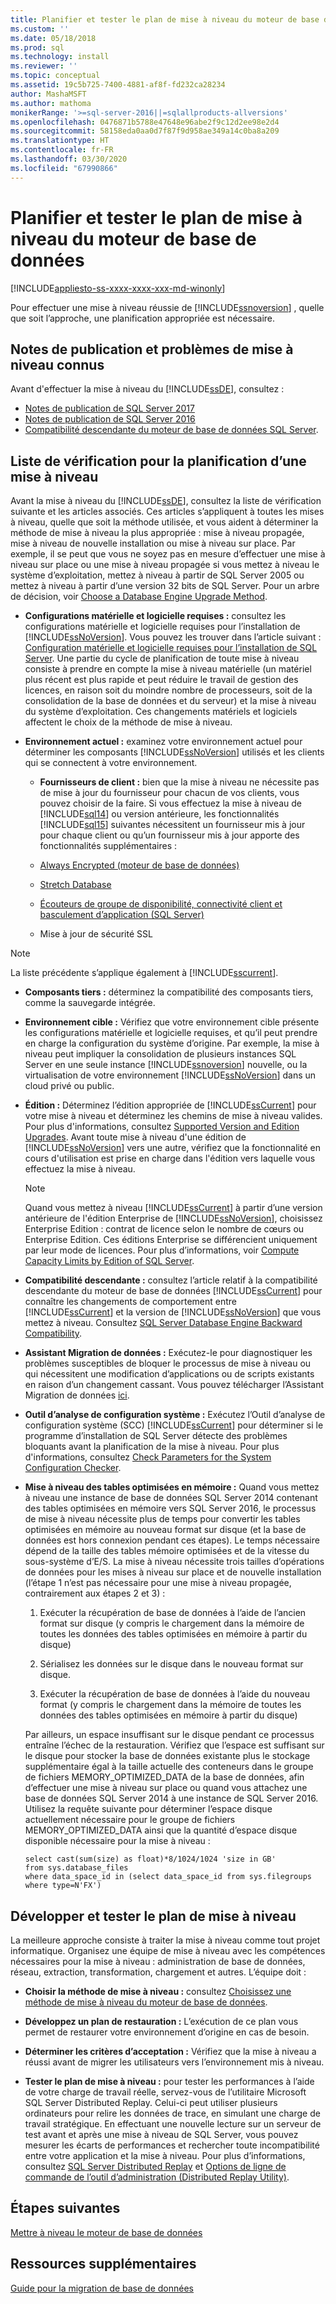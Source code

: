 ```yaml
---
title: Planifier et tester le plan de mise à niveau du moteur de base de données | Microsoft Docs
ms.custom: ''
ms.date: 05/18/2018
ms.prod: sql
ms.technology: install
ms.reviewer: ''
ms.topic: conceptual
ms.assetid: 19c5b725-7400-4881-af8f-fd232ca28234
author: MashaMSFT
ms.author: mathoma
monikerRange: '>=sql-server-2016||=sqlallproducts-allversions'
ms.openlocfilehash: 0476871b5788e47648e96abe2f9c12d2ee98e2d4
ms.sourcegitcommit: 58158eda0aa0d7f87f9d958ae349a14c0ba8a209
ms.translationtype: HT
ms.contentlocale: fr-FR
ms.lasthandoff: 03/30/2020
ms.locfileid: "67990866"
---
```

# <a name="plan-and-test-the-database-engine-upgrade-plan"></a>Planifier et tester le plan de mise à niveau du moteur de base de données

[!INCLUDE[appliesto-ss-xxxx-xxxx-xxx-md-winonly](../../includes/appliesto-ss-xxxx-xxxx-xxx-md-winonly.md)]
  
 Pour effectuer une mise à niveau réussie de [!INCLUDE[ssnoversion](../../includes/ssnoversion-md.md)] , quelle que soit l’approche, une planification appropriée est nécessaire.  
  
## <a name="release-notes-and-known-upgrade-issues"></a>Notes de publication et problèmes de mise à niveau connus  
 Avant d'effectuer la mise à niveau du [!INCLUDE[ssDE](../../includes/ssde-md.md)], consultez :

- [Notes de publication de SQL Server 2017](../../sql-server/sql-server-2017-release-notes.md) 
- [Notes de publication de SQL Server 2016](../../sql-server/sql-server-2016-release-notes.md) 
- [Compatibilité descendante du moteur de base de données SQL Server](../../database-engine/sql-server-database-engine-backward-compatibility.md).  
  
## <a name="pre-upgrade-planning-checklist"></a>Liste de vérification pour la planification d’une mise à niveau  
 Avant la mise à niveau du [!INCLUDE[ssDE](../../includes/ssde-md.md)], consultez la liste de vérification suivante et les articles associés. Ces articles s’appliquent à toutes les mises à niveau, quelle que soit la méthode utilisée, et vous aident à déterminer la méthode de mise à niveau la plus appropriée : mise à niveau propagée, mise à niveau de nouvelle installation ou mise à niveau sur place. Par exemple, il se peut que vous ne soyez pas en mesure d’effectuer une mise à niveau sur place ou une mise à niveau propagée si vous mettez à niveau le système d’exploitation, mettez à niveau à partir de SQL Server 2005 ou mettez à niveau à partir d’une version 32 bits de SQL Server. Pour un arbre de décision, voir [Choose a Database Engine Upgrade Method](../../database-engine/install-windows/choose-a-database-engine-upgrade-method.md).  
  
-   **Configurations matérielle et logicielle requises :** consultez les configurations matérielle et logicielle requises pour l’installation de [!INCLUDE[ssNoVersion](../../includes/ssnoversion-md.md)]. Vous pouvez les trouver dans l’article suivant : [Configuration matérielle et logicielle requises pour l’installation de SQL Server](../../sql-server/install/hardware-and-software-requirements-for-installing-sql-server.md). Une partie du cycle de planification de toute mise à niveau consiste à prendre en compte la mise à niveau matérielle (un matériel plus récent est plus rapide et peut réduire le travail de gestion des licences, en raison soit du moindre nombre de processeurs, soit de la consolidation de la base de données et du serveur) et la mise à niveau du système d’exploitation. Ces changements matériels et logiciels affectent le choix de la méthode de mise à niveau.  
  
-   **Environnement actuel :** examinez votre environnement actuel pour déterminer les composants [!INCLUDE[ssNoVersion](../../includes/ssnoversion-md.md)] utilisés et les clients qui se connectent à votre environnement.  
  
    -   **Fournisseurs de client :** bien que la mise à niveau ne nécessite pas de mise à jour du fournisseur pour chacun de vos clients, vous pouvez choisir de la faire. Si vous effectuez la mise à niveau de [!INCLUDE[sql14](../../includes/sssql14-md.md)] ou version antérieure, les fonctionnalités [!INCLUDE[sql15](../../includes/sssql15-md.md)] suivantes nécessitent un fournisseur mis à jour pour chaque client ou qu’un fournisseur mis à jour apporte des fonctionnalités supplémentaires :  
  
       -   [Always Encrypted &#40;moteur de base de données&#41;](../../relational-databases/security/encryption/always-encrypted-database-engine.md)  
  
       -   [Stretch Database](../../sql-server/stretch-database/stretch-database.md)  
  
       -   [Écouteurs de groupe de disponibilité, connectivité client et basculement d’application &#40;SQL Server&#41;](../../database-engine/availability-groups/windows/listeners-client-connectivity-application-failover.md)  
  
       -   Mise à jour de sécurité SSL  

   >[!NOTE]
   >La liste précédente s’applique également à [!INCLUDE[sscurrent](../../includes/sscurrent-md.md)].
  
-   **Composants tiers :** déterminez la compatibilité des composants tiers, comme la sauvegarde intégrée.  
  
-   **Environnement cible :** Vérifiez que votre environnement cible présente les configurations matérielle et logicielle requises, et qu’il peut prendre en charge la configuration du système d’origine. Par exemple, la mise à niveau peut impliquer la consolidation de plusieurs instances SQL Server en une seule instance [!INCLUDE[ssnoversion](../../includes/ssnoversion-md.md)] nouvelle, ou la virtualisation de votre environnement [!INCLUDE[ssNoVersion](../../includes/ssnoversion-md.md)] dans un cloud privé ou public.  
  
-   **Édition :** Déterminez l’édition appropriée de [!INCLUDE[ssCurrent](../../includes/ssnoversion-md.md)] pour votre mise à niveau et déterminez les chemins de mise à niveau valides. Pour plus d'informations, consultez [Supported Version and Edition Upgrades](../../database-engine/install-windows/supported-version-and-edition-upgrades.md). Avant toute mise à niveau d'une édition de [!INCLUDE[ssNoVersion](../../includes/ssnoversion-md.md)] vers une autre, vérifiez que la fonctionnalité en cours d'utilisation est prise en charge dans l'édition vers laquelle vous effectuez la mise à niveau.  
  
    > [!NOTE]  
    >  Quand vous mettez à niveau [!INCLUDE[ssCurrent](../../includes/ssnoversion-md.md)] à partir d’une version antérieure de l'édition Enterprise de [!INCLUDE[ssNoVersion](../../includes/ssnoversion-md.md)], choisissez Enterprise Edition : contrat de licence selon le nombre de cœurs ou Enterprise Edition. Ces éditions Enterprise se différencient uniquement par leur mode de licences. Pour plus d’informations, voir [Compute Capacity Limits by Edition of SQL Server](../../sql-server/compute-capacity-limits-by-edition-of-sql-server.md).  
  
-   **Compatibilité descendante :** consultez l’article relatif à la compatibilité descendante du moteur de base de données [!INCLUDE[ssCurrent](../../includes/ssnoversion-md.md)] pour connaître les changements de comportement entre [!INCLUDE[ssCurrent](../../includes/ssnoversion-md.md)] et la version de [!INCLUDE[ssNoVersion](../../includes/ssnoversion-md.md)] que vous mettez à niveau. Consultez [SQL Server Database Engine Backward Compatibility](../../database-engine/sql-server-database-engine-backward-compatibility.md).  
  
-   **Assistant Migration de données :** Exécutez-le pour diagnostiquer les problèmes susceptibles de bloquer le processus de mise à niveau ou qui nécessitent une modification d’applications ou de scripts existants en raison d’un changement cassant.
    Vous pouvez télécharger l’Assistant Migration de données [ici](https://aka.ms/get-dma).  
  
-   **Outil d’analyse de configuration système :** Exécutez l’Outil d’analyse de configuration système (SCC) [!INCLUDE[ssCurrent](../../includes/ssnoversion-md.md)] pour déterminer si le programme d’installation de SQL Server détecte des problèmes bloquants avant la planification de la mise à niveau. Pour plus d'informations, consultez [Check Parameters for the System Configuration Checker](../../database-engine/install-windows/check-parameters-for-the-system-configuration-checker.md).  
  
-   **Mise à niveau des tables optimisées en mémoire :** Quand vous mettez à niveau une instance de base de données SQL Server 2014 contenant des tables optimisées en mémoire vers SQL Server 2016, le processus de mise à niveau nécessite plus de temps pour convertir les tables optimisées en mémoire au nouveau format sur disque (et la base de données est hors connexion pendant ces étapes).   Le temps nécessaire dépend de la taille des tables mémoire optimisées et de la vitesse du sous-système d’E/S. La mise à niveau nécessite trois tailles d’opérations de données pour les mises à niveau sur place et de nouvelle installation (l’étape 1 n’est pas nécessaire pour une mise à niveau propagée, contrairement aux étapes 2 et 3) :  
  
    1.  Exécuter la récupération de base de données à l’aide de l’ancien format sur disque (y compris le chargement dans la mémoire de toutes les données des tables optimisées en mémoire à partir du disque)  
  
    2.  Sérialisez les données sur le disque dans le nouveau format sur disque.  
  
    3.  Exécuter la récupération de base de données à l’aide du nouveau format (y compris le chargement dans la mémoire de toutes les données des tables optimisées en mémoire à partir du disque)  
  
     Par ailleurs, un espace insuffisant sur le disque pendant ce processus entraîne l’échec de la restauration. Vérifiez que l’espace est suffisant sur le disque pour stocker la base de données existante plus le stockage supplémentaire égal à la taille actuelle des conteneurs dans le groupe de fichiers MEMORY_OPTIMIZED_DATA de la base de données, afin d’effectuer une mise à niveau sur place ou quand vous attachez une base de données SQL Server 2014 à une instance de SQL Server 2016. Utilisez la requête suivante pour déterminer l’espace disque actuellement nécessaire pour le groupe de fichiers MEMORY_OPTIMIZED_DATA ainsi que la quantité d’espace disque disponible nécessaire pour la mise à niveau :  
  
    ```  
    select cast(sum(size) as float)*8/1024/1024 'size in GB'   
    from sys.database_files  
    where data_space_id in (select data_space_id from sys.filegroups where type=N'FX')  
    ```  
  
## <a name="develop-and-test-the-upgrade-plan"></a>Développer et tester le plan de mise à niveau  
 La meilleure approche consiste à traiter la mise à niveau comme tout projet informatique. Organisez une équipe de mise à niveau avec les compétences nécessaires pour la mise à niveau : administration de base de données, réseau, extraction, transformation, chargement et autres. L’équipe doit :  
  
-   **Choisir la méthode de mise à niveau :** consultez [Choisissez une méthode de mise à niveau du moteur de base de données](../../database-engine/install-windows/choose-a-database-engine-upgrade-method.md).  
  
-   **Développez un plan de restauration :** L’exécution de ce plan vous permet de restaurer votre environnement d’origine en cas de besoin.  
  
-   **Déterminer les critères d’acceptation :** Vérifiez que la mise à niveau a réussi avant de migrer les utilisateurs vers l’environnement mis à niveau.  
  
-   **Tester le plan de mise à niveau :** pour tester les performances à l’aide de votre charge de travail réelle, servez-vous de l’utilitaire Microsoft SQL Server Distributed Replay. Celui-ci peut utiliser plusieurs ordinateurs pour relire les données de trace, en simulant une charge de travail stratégique. En effectuant une nouvelle lecture sur un serveur de test avant et après une mise à niveau de SQL Server, vous pouvez mesurer les écarts de performances et rechercher toute incompatibilité entre votre application et la mise à niveau. Pour plus d’informations, consultez [SQL Server Distributed Replay](../../tools/distributed-replay/sql-server-distributed-replay.md) et [Options de ligne de commande de l’outil d’administration &#40;Distributed Replay Utility&#41;](../../tools/distributed-replay/administration-tool-command-line-options-distributed-replay-utility.md).  
  
## <a name="next-steps"></a>Étapes suivantes  
[Mettre à niveau le moteur de base de données](../../database-engine/install-windows/upgrade-database-engine.md) 
  
## <a name="additional-resources"></a>Ressources supplémentaires 
[Guide pour la migration de base de données](https://aka.ms/datamigration)  
